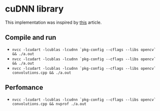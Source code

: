 # cuDNN library
This implementation was inspired by [this](http://www.goldsborough.me/cuda/ml/cudnn/c++/2017/10/01/14-37-23-convolutions_with_cudnn/) article.

## Compile and run
- ``nvcc -lcudart -lcublas -lcudnn `pkg-config --cflags --libs opencv` && ./a.out``
- ``nvcc -lcudart -lcublas -lcudnn `pkg-config --cflags --libs opencv` && ./a.out``
- ``nvcc -lcudart -lcublas -lcudnn `pkg-config --cflags --libs opencv` convolutions.cpp && ./a.out``

## Perfomance
- ``nvcc -lcudart -lcublas -lcudnn `pkg-config --cflags --libs opencv` convolutions.cpp && nvprof ./a.out``
